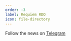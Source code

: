 ```yaml
---
order: -3
label: Requiem RDO 
icon: file-directory
---
```


Follow the news on [Telegram](https://t.me/w1tch_announcements)